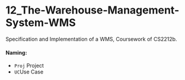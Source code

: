 # 12_The-Warehouse-Management-System-WMS
Specification and Implementation of a WMS, Coursework of CS2212b.

#### Naming:
- `Proj` Project
- `UC`Use Case
